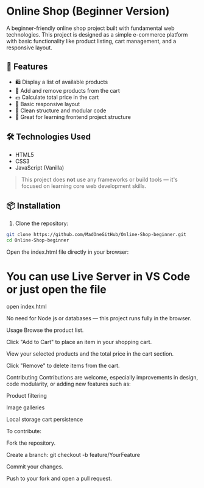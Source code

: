 # Online Shop (Beginner Version)

A beginner-friendly online shop project built with fundamental web technologies. This project is designed as a simple e-commerce platform with basic functionality like product listing, cart management, and a responsive layout.

## 🚀 Features

- 🛍️ Display a list of available products
- 🛒 Add and remove products from the cart
- 💵 Calculate total price in the cart
- 📱 Basic responsive layout
- 🧼 Clean structure and modular code
- 🎯 Great for learning frontend project structure

## 🛠️ Technologies Used

- HTML5
- CSS3
- JavaScript (Vanilla)

> This project does **not** use any frameworks or build tools — it's focused on learning core web development skills.

## 📦 Installation

1. Clone the repository:

```bash
git clone https://github.com/MadOneGitHub/Online-Shop-beginner.git
cd Online-Shop-beginner
```

Open the index.html file directly in your browser:

# You can use Live Server in VS Code or just open the file
open index.html

No need for Node.js or databases — this project runs fully in the browser.


Usage
Browse the product list.

Click "Add to Cart" to place an item in your shopping cart.

View your selected products and the total price in the cart section.

Click "Remove" to delete items from the cart.

Contributing
Contributions are welcome, especially improvements in design, code modularity, or adding new features such as:

Product filtering

Image galleries

Local storage cart persistence

To contribute:

Fork the repository.

Create a branch: git checkout -b feature/YourFeature

Commit your changes.

Push to your fork and open a pull request.










